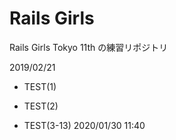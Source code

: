 # Rails Girls

Rails Girls Tokyo 11th の練習リポジトリ

2019/02/21

* TEST(1)

* TEST(2)

* TEST(3-13) 2020/01/30 11:40

